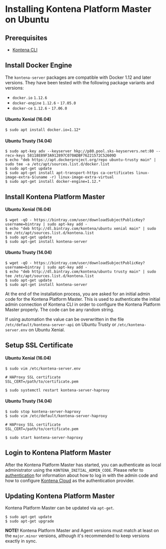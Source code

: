 # Installing Kontena Platform Master on Ubuntu

## Prerequisites

* [Kontena CLI](cli.md)

## Install Docker Engine


 The `kontena-server` packages are compatible with Docker 1.12 and later versions. They have been tested with the following package variants and versions:

 * `docker.io` `1.12.6`
 * `docker-engine` `1.12.6` - `17.05.0`
 * `docker-ce` `1.12.6` - `17.06.0`


#### Ubuntu Xenial (16.04)

```
$ sudo apt install docker.io=1.12*
```

#### Ubuntu Trusty (14.04)

```
$ sudo apt-key adv --keyserver hkp://p80.pool.sks-keyservers.net:80 --recv-keys 58118E89F3A912897C070ADBF76221572C52609D
$ echo "deb https://apt.dockerproject.org/repo ubuntu-trusty main" | sudo tee -a /etc/apt/sources.list.d/docker.list
$ sudo apt-get update
$ sudo apt-get install apt-transport-https ca-certificates linux-image-extra-$(uname -r) linux-image-extra-virtual
$ sudo apt-get install docker-engine=1.12.*
```

## Install Kontena Platform Master

#### Ubuntu Xenial (16.04)

```
$ wget -qO - https://bintray.com/user/downloadSubjectPublicKey?username=bintray | sudo apt-key add -
$ echo "deb http://dl.bintray.com/kontena/ubuntu xenial main" | sudo tee /etc/apt/sources.list.d/kontena.list
$ sudo apt-get update
$ sudo apt-get install kontena-server
```

#### Ubuntu Trusty (14.04)

```
$ wget -qO - https://bintray.com/user/downloadSubjectPublicKey?username=bintray | sudo apt-key add -
$ echo "deb http://dl.bintray.com/kontena/ubuntu trusty main" | sudo tee /etc/apt/sources.list.d/kontena.list
$ sudo apt-get update
$ sudo apt-get install kontena-server
```

At the end of the installation process, you are asked for an initial admin code for the Kontena Platform Master. This is used to authenticate the initial admin connection of Kontena CLI in order to configure the Kontena Platform Master properly. The code can be any random string.

If using automation the value can be overwritten in the file `/etc/default/kontena-server-api` on Ubuntu Trusty or `/etc/kontena-server.env` on Ubuntu Xenial.

## Setup SSL Certificate

#### Ubuntu Xenial (16.04)

```
$ sudo vim /etc/kontena-server.env

# HAProxy SSL certificate
SSL_CERT=/path/to/certificate.pem

$ sudo systemctl restart kontena-server-haproxy
```

#### Ubuntu Trusty (14.04)

```
$ sudo stop kontena-server-haproxy
$ sudo vim /etc/default/kontena-server-haproxy

# HAProxy SSL certificate
SSL_CERT=/path/to/certificate.pem

$ sudo start kontena-server-haproxy
```

## Login to Kontena Platform Master

After the Kontena Platform Master has started, you can authenticate as local administrator using the `KONTENA_INITIAL_ADMIN_CODE`. Please refer to [authentication](../authentication.md) for information about how to log in with the admin code and how to configure [Kontena Cloud](https://cloud.kontena.io) as the authentication provider.

## Updating Kontena Platform Master

Kontena Platform Master can be updated via `apt-get`.

```
$ sudo apt-get update
$ sudo apt-get upgrade
```

**NOTE!** Kontena Platform Master and Agent versions must match at least on the `major.minor` versions, although it's recommended to keep versions exactly in sync.
